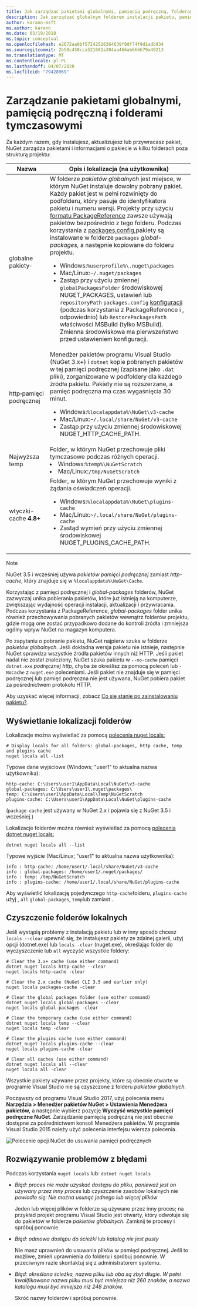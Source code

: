 ```yaml
---
title: Jak zarządzać pakietami globalnymi, pamięcią podręczną, folderami tymczasowymi w NuGet
description: Jak zarządzać globalnym folderem instalacji pakietu, pamięci podręcznej pakietów i folderów tymczasowych, które istnieją na komputerze, które są używane podczas instalowania, przywracania i aktualizowania pakietów.
author: karann-msft
ms.author: karann
ms.date: 03/19/2018
ms.topic: conceptual
ms.openlocfilehash: e2672aa0bf57242526364639f0df74f9d1adb934
ms.sourcegitcommit: 2b50c450cca521681a384aa466ab666679a40213
ms.translationtype: MT
ms.contentlocale: pl-PL
ms.lasthandoff: 04/07/2020
ms.locfileid: "79428969"
---
```

# <a name="managing-the-global-packages-cache-and-temp-folders"></a>Zarządzanie pakietami globalnymi, pamięcią podręczną i folderami tymczasowymi

Za każdym razem, gdy instalujesz, aktualizujesz lub przywracasz pakiet, NuGet zarządza pakietami i informacjami o pakiecie w kilku folderach poza strukturą projektu:

| Nazwa | Opis i lokalizacja (na użytkownika)|
| --- | --- |
| globalne pakiety&#8209; | W folderze *pakietów globalnych* jest miejsce, w którym NuGet instaluje dowolny pobrany pakiet. Każdy pakiet jest w pełni rozwinięty do podfolderu, który pasuje do identyfikatora pakietu i numeru wersji. Projekty przy użyciu [formatu PackageReference](package-references-in-project-files.md) zawsze używają pakietów bezpośrednio z tego folderu. Podczas korzystania z [packages.config,](../reference/packages-config.md)pakiety są instalowane w folderze `packages` *global-packages,* a następnie kopiowane do folderu projektu.<br/><ul><li>Windows:`%userprofile%\.nuget\packages`</li><li>Mac/Linux:`~/.nuget/packages`</li><li>Zastąp przy użyciu zmiennej `globalPackagesFolder` środowiskowej NUGET_PACKAGES, ustawień lub `repositoryPath` `packages.config` [konfiguracji](../reference/nuget-config-file.md#config-section) (podczas korzystania z PackageReference i , odpowiednio) lub `RestorePackagesPath` właściwości MSBuild (tylko MSBuild). Zmienna środowiskowa ma pierwszeństwo przed ustawieniem konfiguracji.</li></ul> |
| http&#8209;pamięci podręcznej | Menedżer pakietów programu Visual Studio (NuGet 3.x+) i `dotnet` kopie pobranych pakietów w tej pamięci podręcznej (zapisane jako `.dat` pliki), zorganizowane w podfoldery dla każdego źródła pakietu. Pakiety nie są rozszerzane, a pamięć podręczna ma czas wygaśnięcia 30 minut.<br/><ul><li>Windows:`%localappdata%\NuGet\v3-cache`</li><li>Mac/Linux:`~/.local/share/NuGet/v3-cache`</li><li>Zastąp przy użyciu zmiennej środowiskowej NUGET_HTTP_CACHE_PATH.</li></ul> |
| Najwyższa temp | Folder, w którym NuGet przechowuje pliki tymczasowe podczas różnych operacji.<br/><li>Windows:`%temp%\NuGetScratch`</li><li>Mac/Linux:`/tmp/NuGetScratch`</li></ul> |
| wtyczki-cache **4.8+** | Folder, w którym NuGet przechowuje wyniki z żądania oświadczeń operacji.<br/><ul><li>Windows:`%localappdata%\NuGet\plugins-cache`</li><li>Mac/Linux:`~/.local/share/NuGet/plugins-cache`</li><li>Zastąd wymień przy użyciu zmiennej środowiskowej NUGET_PLUGINS_CACHE_PATH.</li></ul> |

> [!Note]
> NuGet 3.5 i wcześniej używa *pakietów pamięci podręcznej* zamiast *http-cache*, który znajduje się w `%localappdata%\NuGet\Cache`.

Korzystając z pamięci podręcznej i *global-packages* folderów, NuGet zazwyczaj unika pobierania pakietów, które już istnieją na komputerze, zwiększając wydajność operacji instalacji, aktualizacji i przywracania. Podczas korzystania z PackageReference, *global-packages* folder unika również przechowywania pobranych pakietów wewnątrz folderów projektu, gdzie mogą one zostać przypadkowo dodane do kontroli źródła i zmniejsza ogólny wpływ NuGet na magazyn komputera.

Po zapytaniu o pobranie pakietu, NuGet najpierw szuka w folderze *pakietów globalnych.* Jeśli dokładna wersja pakietu nie istnieje, następnie NuGet sprawdza wszystkie źródła pakietów innych niż HTTP. Jeśli pakiet nadal nie został znaleziony, NuGet szuka pakietu w `--no-cache` pamięci `dotnet.exe` *podręcznej http,* chyba że określisz za pomocą poleceń lub `-NoCache` z `nuget.exe` poleceniami. Jeśli pakiet nie znajduje się w pamięci podręcznej lub pamięć podręczna nie jest używana, NuGet pobiera pakiet za pośrednictwem protokołu HTTP.

Aby uzyskać więcej informacji, zobacz [Co się stanie po zainstalowaniu pakietu?](../concepts/package-installation-process.md).

## <a name="viewing-folder-locations"></a>Wyświetlanie lokalizacji folderów

Lokalizacje można wyświetlać za pomocą [polecenia nuget locals:](../reference/cli-reference/cli-ref-locals.md)

```cli
# Display locals for all folders: global-packages, http cache, temp and plugins cache
nuget locals all -list
```

Typowe dane wyjściowe (Windows; "user1" to aktualna nazwa użytkownika):

```output
http-cache: C:\Users\user1\AppData\Local\NuGet\v3-cache
global-packages: C:\Users\user1\.nuget\packages\
temp: C:\Users\user1\AppData\Local\Temp\NuGetScratch
plugins-cache: C:\Users\user1\AppData\Local\NuGet\plugins-cache
```

(`package-cache` jest używany w NuGet 2.x i pojawia się z NuGet 3.5 i wcześniej.)

Lokalizacje folderów można również wyświetlać za pomocą [polecenia dotnet nuget locals:](/dotnet/core/tools/dotnet-nuget-locals)

```dotnetcli
dotnet nuget locals all --list
```

Typowe wyjście (Mac/Linux; "user1" to aktualna nazwa użytkownika):

```output
info : http-cache: /home/user1/.local/share/NuGet/v3-cache
info : global-packages: /home/user1/.nuget/packages/
info : temp: /tmp/NuGetScratch
info : plugins-cache: /home/user1/.local/share/NuGet/plugins-cache
```

Aby wyświetlić lokalizację pojedynczego `http-cache`folderu, `plugins-cache` użyj , `all` `global-packages`, `temp`lub zamiast .

## <a name="clearing-local-folders"></a>Czyszczenie folderów lokalnych

Jeśli wystąpią problemy z instalacją pakietu lub w inny sposób chcesz `locals --clear` upewnić się, że instalujesz pakiety ze zdalnej galerii, użyj opcji (dotnet.exe) lub `locals -clear` (nuget.exe), określając folder do wyczyszczenie lub `all` wyczyść wszystkie foldery:

```cli
# Clear the 3.x+ cache (use either command)
dotnet nuget locals http-cache --clear
nuget locals http-cache -clear

# Clear the 2.x cache (NuGet CLI 3.5 and earlier only)
nuget locals packages-cache -clear

# Clear the global packages folder (use either command)
dotnet nuget locals global-packages --clear
nuget locals global-packages -clear

# Clear the temporary cache (use either command)
dotnet nuget locals temp --clear
nuget locals temp -clear

# Clear the plugins cache (use either command)
dotnet nuget locals plugins-cache --clear
nuget locals plugins-cache -clear

# Clear all caches (use either command)
dotnet nuget locals all --clear
nuget locals all -clear
```

Wszystkie pakiety używane przez projekty, które są obecnie otwarte w programie Visual Studio nie są czyszczone z folderu *pakietów globalnych.*

Począwszy od programu Visual Studio 2017, użyj polecenia menu **Narzędzia > Menedżer pakietów NuGet > Ustawienia Menedżera pakietów,** a następnie wybierz pozycję **Wyczyść wszystkie pamięci podręczne NuGet**. Zarządzanie pamięcią podręczną nie jest obecnie dostępne za pośrednictwem konsoli Menedżera pakietów. W programie Visual Studio 2015 należy użyć polecenia interfejsu wiersza polecenia.

![Polecenie opcji NuGet do usuwania pamięci podręcznych](media/options-clear-caches.png)

## <a name="troubleshooting-errors"></a>Rozwiązywanie problemów z błędami

Podczas korzystania `nuget locals` lub: `dotnet nuget locals`

- *Błąd: proces nie może <package> uzyskać dostępu do pliku, ponieważ jest on używany przez inny proces* lub czyszczenie zasobów lokalnych nie *powiodło się: Nie można usunąć jednego lub więcej plików*

    Jeden lub więcej plików w folderze są używane przez inny proces; na przykład projekt programu Visual Studio jest otwarty, który odwołuje się do pakietów w folderze *pakietów globalnych.* Zamknij te procesy i spróbuj ponownie.

- *Błąd: odmowa <path> dostępu do ścieżki* lub *katalog nie jest pusty*

    Nie masz uprawnień do usuwania plików w pamięci podręcznej. Jeśli to możliwe, zmień uprawnienia do folderu i spróbuj ponownie. W przeciwnym razie skontaktuj się z administratorem systemu.

- *Błąd: określona ścieżka, nazwa pliku lub oba są zbyt długie. W pełni kwalifikowana nazwa pliku musi być mniejsza niż 260 znaków, a nazwa katalogu musi być mniejsza niż 248 znaków.*

    Skróć nazwy folderów i spróbuj ponownie.
